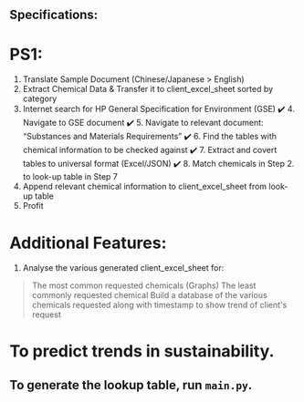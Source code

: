 ## Specifications:

# PS1:
1. Translate Sample Document (Chinese/Japanese > English)
2. Extract Chemical Data & Transfer it to client_excel_sheet sorted by category
3. Internet search for HP General Specification for Environment (GSE)
✔️ 4. Navigate to GSE document
✔️ 5. Navigate to relevant document: “Substances and Materials Requirements”
✔️ 6. Find the tables with chemical information to be checked against
✔️ 7. Extract and covert tables to universal format (Excel/JSON)
✔️ 8. Match chemicals in Step 2. to look-up table in Step 7
9. Append relevant chemical information to client_excel_sheet from look-up table
10. Profit


# Additional Features:
1. Analyse the various generated client_excel_sheet for:
> The most common requested chemicals (Graphs)
> The least commonly requested chemical
> Build a database of the various chemicals requested along with timestamp to show trend of client's request

# To predict trends in sustainability.

## To generate the lookup table, run `main.py`.